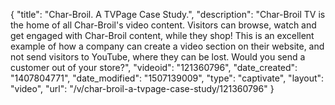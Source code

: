 {
    "title": "Char-Broil. A TVPage Case Study.",
    "description": "Char-Broil TV is the home of all Char-Broil's video content. Visitors can browse, watch and get engaged with Char-Broil content, while they shop! This is an excellent example of how a company can create a video section on their website, and not send visitors to YouTube, where they can be lost. Would you send a customer out of your store?",
    "videoid": "121360796",
    "date_created": "1407804771",
    "date_modified": "1507139009",
    "type": "captivate",
    "layout": "video",
    "url": "\/v\/char-broil-a-tvpage-case-study\/121360796"
}